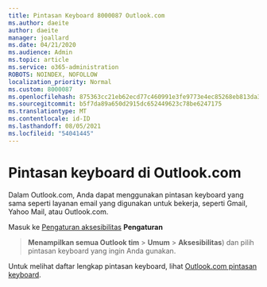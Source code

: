 ```yaml
---
title: Pintasan Keyboard 8000087 Outlook.com
ms.author: daeite
author: daeite
manager: joallard
ms.date: 04/21/2020
ms.audience: Admin
ms.topic: article
ms.service: o365-administration
ROBOTS: NOINDEX, NOFOLLOW
localization_priority: Normal
ms.custom: 8000087
ms.openlocfilehash: 875363cc21eb62ecd77c460991e3fe9773e4ec85268eb813da3dbd13bb6bb079
ms.sourcegitcommit: b5f7da89a650d2915dc652449623c78be6247175
ms.translationtype: MT
ms.contentlocale: id-ID
ms.lasthandoff: 08/05/2021
ms.locfileid: "54041445"
---
```

# <a name="keyboard-shortcuts-in-outlookcom"></a>Pintasan keyboard di Outlook.com

Dalam Outlook.com, Anda dapat menggunakan pintasan keyboard yang sama seperti layanan email yang digunakan untuk bekerja, seperti Gmail, Yahoo Mail, atau Outlook.com.

Masuk ke [Pengaturan aksesibilitas](https://go.microsoft.com/fwlink/?linkid=2080840) **Pengaturan** 
 > **Menampilkan semua Outlook tim**  >  **Umum**  >  **Aksesibilitas**) dan pilih pintasan keyboard yang ingin Anda gunakan.

Untuk melihat daftar lengkap pintasan keyboard, lihat [Outlook.com pintasan keyboard](https://support.microsoft.com/topic/keyboard-shortcuts-for-outlook-3cdeb221-7ae5-4c1d-8c1d-9e63216c1efd).